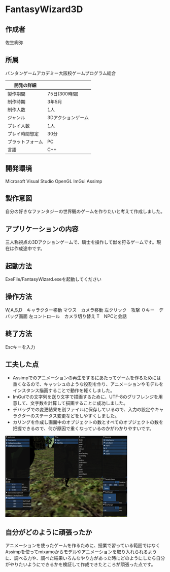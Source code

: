# FantasyWizard3D

## 作成者	
佐生絢弥

## 所属 
バンタンゲームアカデミー大阪校ゲームプログラム総合

|開発の詳細||
----|----
|製作期間|75日(300時間)|
|制作時期|3年5月|
|制作人数|1人|
|ジャンル|3Dアクションゲーム|
|プレイ人数|1人|
|プレイ時間想定|30分|
|プラットフォーム|PC|
|言語|C++|

## 開発環境　　　　　　
Microsoft Visual Studio 
OpenGL
ImGui
Assimp

## 製作意図
自分の好きなファンタジーの世界観のゲームを作りたいと考えて作成しました。

## アプリケーションの内容
三人称視点の3Dアクションゲームで、騎士を操作して獣を狩るゲームです。現在は作成途中です。

## 起動方法
ExeFile/FantasyWizard.exeを起動してください

## 操作方法
W,A,S,D　キャラクター移動
マウス　カメラ移動
左クリック　攻撃
０キー　デバッグ画面
左コントロール　カメラ切り替え
T　NPCと会話

## 終了方法
Escキーを入力

## 工夫した点
- Assimpでのアニメーションの再生をするにあたってゲームを作るためには重くなるので、キャッシュのような役割を作り、アニメーションやモデルをインスタンス描画することで動作を軽くしました。
- ImGuiでの文字列を送り文字で描画するために、UTF-8のグリフレンジを用意して、文字数を計算して描画することに成功しました。
- デバッグでの変更結果を別ファイルに保存しているので、入力の設定やキャラクターのステータス変更などをしやすくしました。
- カリングを作成し画面中のオブジェクトの数とすべてのオブジェクトの数を把握できるので、何が原因で重くなっているのかがわかりやすいです。

<img src="https://github.com/june-mare/FantasyWizard/blob/master/ImageFile/Debug.png" alt="Debug" title="Debug" width="384" height="256">

## 自分がどのように頑張ったか
アニメーションを使ったゲームを作るために、授業で習っている範囲ではなくAssimpを使ってmixamoからモデルやアニメーションを取り入れられるように、調べる力や、調べた結果いろんなやり方があった時にどのようにしたら自分がやりたいようにできるかを検証して作成できたところが頑張った点です。
